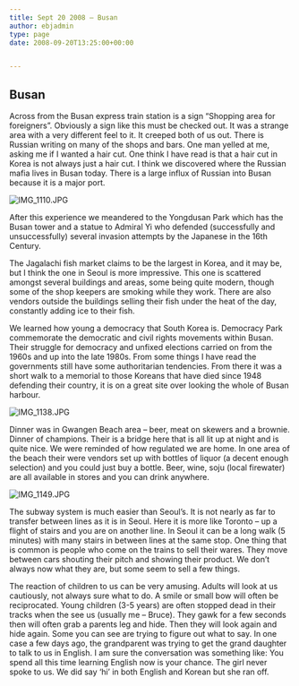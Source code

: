 ```yaml
---
title: Sept 20 2008 – Busan
author: ebjadmin
type: page
date: 2008-09-20T13:25:00+00:00


---
```

## Busan

Across from the Busan express train station is a sign “Shopping area for foreigners”. Obviously a sign like this must be checked out. It was a strange area with a very different feel to it. It creeped both of us out. There is Russian writing on many of the shops and bars. One man yelled at me, asking me if I wanted a hair cut. One think I have read is that a hair cut in Korea is not always just a hair cut. I think we discovered where the Russian mafia lives in Busan today. There is a large influx of Russian into Busan because it is a major port.

![IMG_1110.JPG](images/IMG_1110.JPG)

After this experience we meandered to the Yongdusan Park which has the Busan tower and a statue to Admiral Yi who defended (successfully and unsuccessfully) several invasion attempts by the Japanese in the 16th Century.

The Jagalachi fish market claims to be the largest in Korea, and it may be, but I think the one in Seoul is more impressive. This one is scattered amongst several buildings and areas, some being quite modern, though some of the shop keepers are smoking while they work. There are also vendors outside the buildings selling their fish under the heat of the day, constantly adding ice to their fish.

We learned how young a democracy that South Korea is. Democracy Park commemorate the democratic and civil rights movements within Busan. Their struggle for democracy and unfixed elections carried on from the 1960s and up into the late 1980s. From some things I have read the governments still have some authoritarian tendencies. From there it was a short walk to a memorial to those Koreans that have died since 1948 defending their country, it is on a great site over looking the whole of Busan harbour.

![IMG_1138.JPG](images/IMG_1138.JPG)

Dinner was in Gwangen Beach area – beer, meat on skewers and a brownie. Dinner of champions. Their is a bridge here that is all lit up at night and is quite nice. We were reminded of how regulated we are home. In one area of the beach their were vendors set up with bottles of liquor (a decent enough selection) and you could just buy a bottle. Beer, wine, soju (local firewater) are all available in stores and you can drink anywhere.

![IMG_1149.JPG](images/IMG_1149.JPG)

The subway system is much easier than Seoul&#8217;s. It is not nearly as far to transfer between lines as it is in Seoul. Here it is more like Toronto – up a flight of stairs and you are on another line. In Seoul it can be a long walk (5 minutes) with many stairs in between lines at the same stop. One thing that is common is people who come on the trains to sell their wares. They move between cars shouting their pitch and showing their product. We don&#8217;t always now what they are, but some seem to sell a few things.

The reaction of children to us can be very amusing. Adults will look at us cautiously, not always sure what to do. A smile or small bow will often be reciprocated. Young children (3-5 years) are often stopped dead in their tracks when the see us (usually me – Bruce). They gawk for a few seconds then will often grab a parents leg and hide. Then they will look again and hide again. Some you can see are trying to figure out what to say. In one case a few days ago, the grandparent was trying to get the grand daughter to talk to us in English. I am sure the conversation was something like: You spend all this time learning English now is your chance. The girl never spoke to us. We did say &#8216;hi&#8217; in both English and Korean but she ran off.

